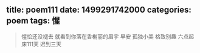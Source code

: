 title: poem111
date: 1499291742000
categories: poem
tags: 惺
---
> 惺忪还没褪去
就看到你落在香榭丽的眉宇
早安
孤独小美
格致别趣
六点起床111天 迟到三天